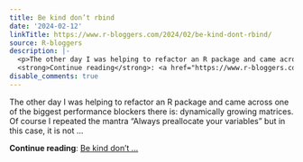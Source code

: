 ```yaml
---
title: Be kind don’t rbind
date: '2024-02-12'
linkTitle: https://www.r-bloggers.com/2024/02/be-kind-dont-rbind/
source: R-bloggers
description: |-
  <p>The other day I was helping to refactor an R package and came across one of the biggest performance blockers there is: dynamically growing matrices. Of course I repeated the mantra “Always preallocate your variables” but in this case, it is not ...</p>
  <strong>Continue reading</strong>: <a href="https://www.r-bloggers.com/2024/02/be-kind-dont-rbind/">Be kind don’t ...
disable_comments: true
---
```

<p>The other day I was helping to refactor an R package and came across one of the biggest performance blockers there is: dynamically growing matrices. Of course I repeated the mantra “Always preallocate your variables” but in this case, it is not ...</p>
<strong>Continue reading</strong>: <a href="https://www.r-bloggers.com/2024/02/be-kind-dont-rbind/">Be kind don’t ...